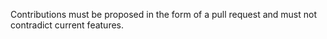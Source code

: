 Contributions must be proposed in the form of a pull request and must not contradict current features.
